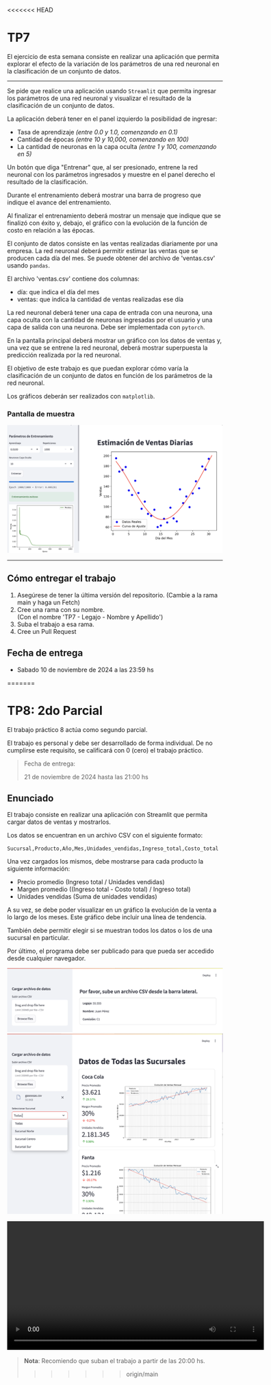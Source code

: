 <<<<<<< HEAD
# TP7

El ejercicio de esta semana consiste en realizar una aplicación que permita explorar el efecto de la variación de los parámetros de una red neuronal en la clasificación de un conjunto de datos.

---
Se pide que realice una aplicación usando `Streamlit` que permita ingresar los parámetros de una red neuronal y visualizar el resultado de la clasificación de un conjunto de datos.

La aplicación deberá tener en el panel izquierdo la posibilidad de ingresar:
- Tasa de aprendizaje *(entre 0.0 y 1.0, comenzando en 0.1)*
- Cantidad de épocas *(entre 10 y 10,000, comenzando en 100)*
- La cantidad de neuronas en la capa oculta *(entre 1 y 100, comenzando en 5)*

Un botón que diga "Entrenar" que, al ser presionado, entrene la red neuronal con los parámetros ingresados y muestre en el panel derecho el resultado de la clasificación.

Durante el entrenamiento deberá mostrar una barra de progreso que indique el avance del entrenamiento.

Al finalizar el entrenamiento deberá mostrar un mensaje que indique que se finalizó con éxito y, debajo, el gráfico con la evolución de la función de costo en relación a las épocas.

El conjunto de datos consiste en las ventas realizadas diariamente por una empresa. La red neuronal deberá permitir estimar las ventas que se producen cada día del mes. Se puede obtener del archivo de 'ventas.csv' usando `pandas`.

El archivo 'ventas.csv' contiene dos columnas:
- día: que indica el día del mes
- ventas: que indica la cantidad de ventas realizadas ese día

La red neuronal deberá tener una capa de entrada con una neurona, una capa oculta con la cantidad de neuronas ingresadas por el usuario y una capa de salida con una neurona. Debe ser implementada con `pytorch`.

En la pantalla principal deberá mostrar un gráfico con los datos de ventas y, una vez que se entrene la red neuronal, deberá mostrar superpuesta la predicción realizada por la red neuronal.

El objetivo de este trabajo es que puedan explorar cómo varía la clasificación de un conjunto de datos en función de los parámetros de la red neuronal.

Los gráficos deberán ser realizados con `matplotlib`.

### Pantalla de muestra

![Pantalla de muestra](./pantalla.png)

---

## Cómo entregar el trabajo
1. Asegúrese de tener la última versión del repositorio.
    (Cambie a la rama main y haga un Fetch)
2. Cree una rama con su nombre.  
    (Con el nombre 'TP7 - Legajo - Nombre y Apellido')
3. Suba el trabajo a esa rama.
4. Cree un Pull Request

## Fecha de entrega
- Sabado 10 de noviembre de 2024 a las 23:59 hs

=======
# TP8: 2do Parcial

El trabajo práctico 8 actúa como segundo parcial.

El trabajo es personal y debe ser desarrollado de forma individual.
De no cumplirse este requisito, se calificará con 0 (cero) el trabajo práctico.

> Fecha de entrega:
>
> 21 de noviembre de 2024 hasta las 21:00 hs

## Enunciado

El trabajo consiste en realizar una aplicación con Streamlit que permita cargar datos de ventas y mostrarlos.

Los datos se encuentran en un archivo CSV con el siguiente formato:

```
Sucursal,Producto,Año,Mes,Unidades_vendidas,Ingreso_total,Costo_total
```

Una vez cargados los mismos, debe mostrarse para cada producto la siguiente información:
- Precio promedio (Ingreso total / Unidades vendidas)
- Margen promedio ((Ingreso total - Costo total) / Ingreso total)
- Unidades vendidas (Suma de unidades vendidas)

A su vez, se debe poder visualizar en un gráfico la evolución de la venta a lo largo de los meses.
Este gráfico debe incluir una línea de tendencia.

También debe permitir elegir si se muestran todos los datos o los de una sucursal en particular.

Por último, el programa debe ser publicado para que pueda ser accedido desde cualquier navegador.

![Pantalla Inicial](pantalla0.png)
![Pantalla Principal](pantalla1.png)

<video width="600" controls>
  <source src="video.mp4" type="video/mp4">
  Tu navegador no soporta la etiqueta de video.
</video>

> **Nota**: 
> Recomiendo que suban el trabajo a partir de las 20:00 hs.
>>>>>>> origin/main
